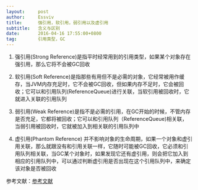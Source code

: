 ```yaml
---
layout:		post
author:		Essviv
title:		强引用，软引用，弱引用以及虚引用
subtitle:	含义与区别
date:		2016-04-16 17:55:00+0800
tag:		引用类型，GC
---
```


1. 强引用(Strong Reference)是指平时经常用到的引用类型，如果某个对象存在强引用，那么它将不会被GC回收

2. 软引用(Soft Reference)是指那些有用但不是必需的对象，它经常被用作缓存，当JVM内存充足时，它不会被GC回收，但如果内存不足时，它会被回收；它可以和引用队列(ReferenceQueue)进行关联，当软引用被回收时，它就进入关联的引用队列

3. 弱引用(Weak Reference)是指不是必需的引用，在GC开始的时候，不管内存是否充足，它都将被回收；它可以和引用队列（ReferenceQueue)相关联，当弱引用被回收时，它就被加入到相关联的引用队列中

4. 虚引用(Phantom Reference) 并不影响对象的生命周期，如果一个对象和虚引用关联，那么就跟没有和引用关联一样，它随时可能被GC回收，它必须和引用队列相关联，当GC某个对象时，如果发现它还有虚引用，则会把它加入到相应的引用队列中，可以通过判断虚引用是否出现在这个引用队列中，来确定该对象是否被回收

参考文献：[参考文献](https://community.oracle.com/blogs/enicholas/2006/05/04/understanding-weak-references)